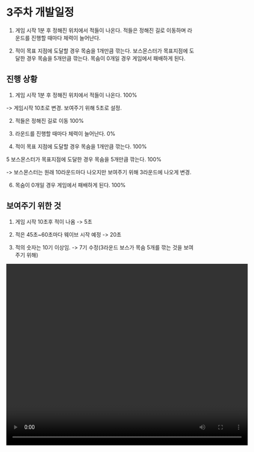# 3주차 개발일정


1. 게임 시작 1분 후 정해진 위치에서 적들이 나온다. 적들은 정해진 길로 이동하며 라운드를 진행할 때마다 체력이 늘어난다.

2. 적이 목표 지점에 도달할 경우 목숨을 1개만큼 깎는다. 보스몬스터가 목표지점에 도달한 경우 목숨을 5개만큼 깎는다. 목숨이 0개일 경우 게임에서 패배하게 된다.



## 진행 상황

1. 게임 시작 1분 후 정해진 위치에서 적들이 나온다. 100%

-> 게임시작 10초로 변경. 보여주기 위해 5초로 설정.

2. 적들은 정해진 길로 이동 100%

3. 라운드를 진행할 때마다 체력이 늘어난다. 0%

4. 적이 목표 지점에 도달할 경우 목숨을 1개만큼 깎는다. 100%

5 보스몬스터가 목표지점에 도달한 경우 목숨을 5개만큼 깎는다. 100%

-> 보스몬스터는 원래 10라운드마다 나오지만 보여주기 위해 3라운드에 나오게 변경.

6. 목숨이 0개일 경우 게임에서 패배하게 된다. 100%



## 보여주기 위한 것

1. 게임 시작 10초후 적이 나옴 -> 5초

2. 적은 45초~60초마다 웨이브 시작 예정 -> 20초

3. 적의 숫자는 10기 이상임. -> 7기 수정(3라운드 보스가 목숨 5개를 깎는 것을 보여주기 위해)


<video controls width="640" height="480">

    <source src="file/W03/w03/qwe.mp4" type="video/mp4">

    Sorry, your browser doesn't support embedded videos.



